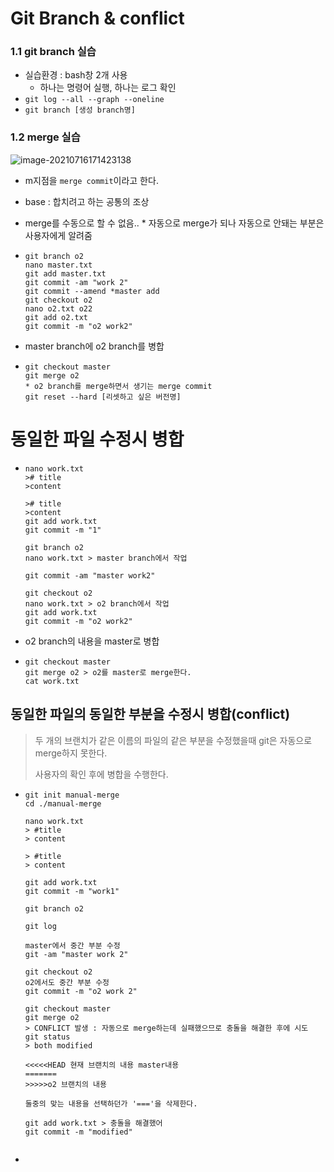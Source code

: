# Git Branch & conflict

### 1.1 git branch  실습

* 실습환경 : bash창 2개 사용
  * 하나는 명령어 실행, 하나는 로그 확인
* `git log --all --graph --oneline` 
* `git branch [생성 branch명]`



### 1.2 merge 실습

![image-20210716171423138](C:\Users\hyeon\AppData\Roaming\Typora\typora-user-images\image-20210716171423138.png)

* m지점을 `merge commit`이라고 한다.

* base : 합치려고 하는 공통의 조상

* merge를 수동으로 할 수 없음..  * 자동으로 merge가 되나 자동으로 안돼는 부분은 사용자에게 알려줌

* ```
  git branch o2
  nano master.txt
  git add master.txt
  git commit -am "work 2"
  git commit --amend *master add
  git checkout o2 
  nano o2.txt o22
  git add o2.txt
  git commit -m "o2 work2"
  ```

* master branch에 o2 branch를 병합

* ```
  git checkout master
  git merge o2
  * o2 branch를 merge하면서 생기는 merge commit
  git reset --hard [리셋하고 싶은 버전명]
  ```

# 동일한 파일 수정시 병합



* ```
  nano work.txt
  ># title
  >content
  
  ># title
  >content
  git add work.txt
  git commit -m "1"
  
  git branch o2
  nano work.txt > master branch에서 작업
  
  git commit -am "master work2"
  
  git checkout o2
  nano work.txt > o2 branch에서 작업
  git add work.txt
  git commit -m "o2 work2"
  ```

* o2 branch의 내용을 master로 병합

* ```
  git checkout master
  git merge o2 > o2를 master로 merge한다.
  cat work.txt
  ```

## 동일한 파일의 동일한 부분을 수정시 병합(conflict)

> 두 개의 브랜치가 같은 이름의 파일의 같은 부분을 수정했을때 git은 자동으로 merge하지 못한다.
>
> 사용자의 확인 후에 병합을 수행한다.

* ```
  git init manual-merge
  cd ./manual-merge
  
  nano work.txt
  > #title
  > content
  
  > #title
  > content
  
  git add work.txt
  git commit -m "work1"
  
  git branch o2
  
  git log
  
  master에서 중간 부분 수정
  git -am "master work 2"
  
  git checkout o2
  o2에서도 중간 부분 수정
  git commit -m "o2 work 2"
  
  git checkout master
  git merge o2
  > CONFLICT 발생 : 자동으로 merge하는데 실패했으므로 충돌을 해결한 후에 시도
  git status
  > both modified
  
  <<<<<HEAD 현재 브랜치의 내용 master내용
  =======
  >>>>>o2 브랜치의 내용
  
  둘중의 맞는 내용을 선택하던가 '==='을 삭제한다.
  
  git add work.txt > 충돌을 해결했어
  git commit -m "modified"
  
  
  ```

* 



